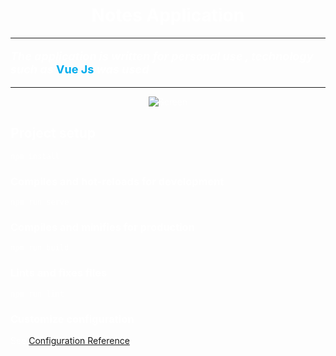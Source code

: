 <h1 style="text-align: center">Notes Application</h1>
<hr>
<body style="color: white"></body>

<p style="font-style: italic;font-weight: 700;font-size: 18px">The application is written for personal use , 
technology such as <strong style="color: #00aced;font-style: normal">Vue Js</strong> was used 
</p>
<hr>
<div style="text-align: center">
<img src="src/assets/screenshot/Screenshot%202021-02-10%20at%206.16.39%20AM.png" alt="Screen">
</div>

<h2>Project setup</h2>

```
npm install
```

### Compiles and hot-reloads for development

```
npm run serve
```

### Compiles and minifies for production

```
npm run build
```

### Lints and fixes files

```
npm run lint
```

### Customize configuration

See [Configuration Reference](https://cli.vuejs.org/config/).
